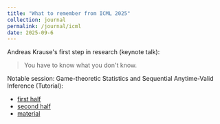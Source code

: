 ```yaml
---
title: "What to remember from ICML 2025"
collection: journal
permalink: /journal/icml
date: 2025-09-6
---
```


Andreas Krause's first step in research (keynote talk): 
> You have to know what you don't know.

Notable session:
Game-theoretic Statistics and Sequential Anytime-Valid Inference (Tutorial):
- [first half](https://stat.cmu.edu/~aramdas/icml25/ramdas1.pdf)
- [second half](https://stat.cmu.edu/~aramdas/icml25/ramdas2.pdf)
- [material](https://stat.cmu.edu/~aramdas/icml25/evalue-checklist.pdf)